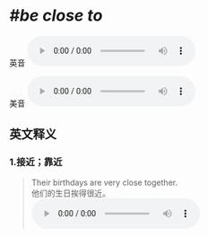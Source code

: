 # ***\#be close to*** 
英音
<audio src="./media/be close to1.aac" controls="controls"></audio>

美音
<audio src="./media/be close to2.aac" controls="controls"></audio>



  

英文释义
---
### 1.**接近；靠近**  

 > Their birthdays are very close together.  
 > 他们的生日挨得很近。    
<audio src="./media/1-close-adj.aac" controls="controls"></audio>


